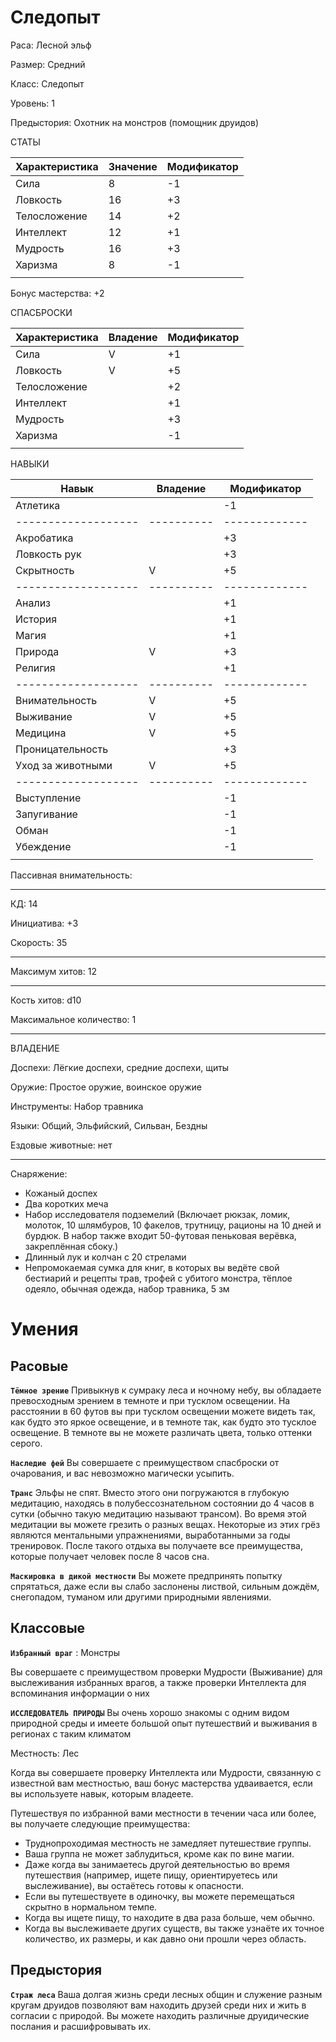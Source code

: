 # Следопыт
Раса: Лесной эльф

Размер: Средний

Класс: Следопыт

Уровень: 1

Предыстория: Охотник на монстров (помощник друидов)

СТАТЫ

| Характеристика | Значение | Модификатор |
|----------------|----------|-------------|
| Сила           |     8    |     -1      |
| Ловкость       |     16   |     +3      |
| Телосложение   |     14   |     +2      |
| Интеллект      |     12   |     +1      |
| Мудрость       |     16   |     +3      |
| Харизма        |     8    |     -1      |
|                |          |             |

Бонус мастерства: +2

СПАСБРОСКИ

| Характеристика | Владение | Модификатор |
|----------------|----------|-------------|
| Сила           |    V     |     +1      |
| Ловкость       |    V     |     +5      |
| Телосложение   |          |     +2      |
| Интеллект      |          |     +1      |
| Мудрость       |          |     +3      |
| Харизма        |          |     -1      |
|                |          |             |

НАВЫКИ

| Навык             | Владение | Модификатор |
|-------------------|----------|-------------|
| Атлетика          |          |     -1      |
|-------------------|----------|-------------|
| Акробатика        |          |     +3      |
| Ловкость рук      |          |     +3      |
| Скрытность        |    V     |     +5      |
|-------------------|----------|-------------|
| Анализ            |          |     +1      |
| История           |          |     +1      |
| Магия             |          |     +1      |
| Природа           |    V     |     +3      |
| Религия           |          |     +1      |
|-------------------|----------|-------------|
| Внимательность    |    V     |     +5      |
| Выживание         |    V     |     +5      |
| Медицина          |    V     |     +5      |
| Проницательность  |          |     +3      |
| Уход за животными |    V     |     +5      |
|-------------------|----------|-------------|
| Выступление       |          |     -1      |
| Запугивание       |          |     -1      |
| Обман             |          |     -1      |
| Убеждение         |          |     -1      |
|                   |          |             |

Пассивная внимательность: 

------------

КД: 14

Инициатива: +3

Скорость: 35

------------

Максимум хитов: 12

------------

Кость хитов: d10

Максимальное количество: 1

------------

ВЛАДЕНИЕ

Доспехи: Лёгкие доспехи, средние доспехи, щиты

Оружие: Простое оружие, воинское оружие 

Инструменты: Набор травника

Языки: Общий, Эльфийский, Сильван, Бездны

Ездовые животные: нет

------------

Снаряжение: 

+ Кожаный доспех 
+ Два коротких меча
+ Набор исследователя подземелий (Включает рюкзак, ломик, молоток, 10 шлямбуров, 10 факелов, трутницу, рационы на 10 дней и бурдюк. В набор также входит 50-футовая пеньковая верёвка, закреплённая сбоку.)
+ Длинный лук и колчан с 20 стрелами 
+ Непромокаемая сумка для книг, в которых вы ведёте свой бестиарий и рецепты трав, трофей с убитого монстра, тёплое одеяло, обычная одежда, набор травника, 5 зм

# Умения
## Расовые
**`Тёмное зрение`** Привыкнув к сумраку леса и ночному небу, вы обладаете превосходным зрением в темноте и при тусклом освещении. На расстоянии в 60 футов вы при тусклом освещении можете видеть так, как будто это яркое освещение, и в темноте так, как будто это тусклое освещение. В темноте вы не можете различать цвета, только оттенки серого. 

**`Наследие фей`** Вы совершаете с преимуществом спасброски от очарования, и вас невозможно магически усыпить.

**`Транс`** Эльфы не спят. Вместо этого они погружаются в глубокую медитацию, находясь в полубессознательном состоянии до 4 часов в сутки (обычно такую медитацию называют трансом). Во время этой медитации вы можете грезить о разных вещах. Некоторые из этих грёз являются ментальными упражнениями, выработанными за годы тренировок. После такого отдыха вы получаете все преимущества, которые получает человек после 8 часов сна.

**`Маскировка в дикой местности`** Вы можете предпринять попытку спрятаться, даже если вы слабо заслонены листвой, сильным дождём, снегопадом, туманом или другими природными явлениями.

## Классовые
**`Избранный враг`** : Монстры 

Вы совершаете с преимуществом проверки Мудрости (Выживание) для выслеживания избранных врагов, а также проверки Интеллекта для вспоминания информации о них

**`ИССЛЕДОВАТЕЛЬ ПРИРОДЫ`** Вы очень хорошо знакомы с одним видом природной среды и имеете большой опыт путешествий и выживания в регионах с таким климатом

Местность: Лес

Когда вы совершаете проверку Интеллекта или Мудрости, связанную с известной вам местностью, ваш бонус мастерства удваивается, если вы используете навык, которым владеете.

Путешествуя по избранной вами местности в течении часа или более, вы получаете следующие преимущества: 
* Труднопроходимая местность не замедляет путешествие группы. 
* Ваша группа не может заблудиться, кроме как по вине магии.
* Даже когда вы занимаетесь другой деятельностью во время путешествия (например, ищете пищу, ориентируетесь или выслеживание), вы остаётесь готовы к опасности. 
* Если вы путешествуете в одиночку, вы можете перемещаться скрытно в нормальном темпе. 
* Когда вы ищете пищу, то находите в два раза больше, чем обычно. 
* Когда вы выслеживаете других существ, вы также узнаёте их точное количество, их размеры, и как давно они прошли через область. 

## Предыстория
**`Страж леса`** Ваша долгая жизнь среди лесных общин и служение разным кругам друидов позволяют вам находить друзей среди них и жить в согласии с природой. Вы можете находить различные друидические послания и расшифровывать их.
